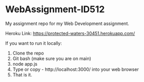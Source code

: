 # WebAssignment-ID512
My assignment repo for my Web Development assignment.

Heroku Link:
https://protected-waters-30451.herokuapp.com/

If you want to run it locally:

1) Clone the repo
2) Git bash (make sure you are on main)
3) node app.js
4) Type or copy - http://localhost:3000/ into your web browser
5) That is it.
